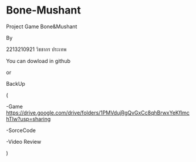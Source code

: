 # Bone-Mushant
Project Game Bone&Mushant 

By

2213210921 วิชชากร ประเทพ

You can dowload in github

or

BackUp

(

-Game https://drive.google.com/drive/folders/1PMVdujRgQvGxCc8qhBrwxYeKflmchTlw?usp=sharing

-SorceCode

-Video Review

)
